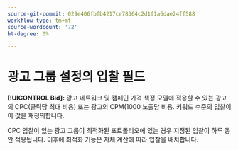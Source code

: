 ```yaml
---
source-git-commit: 029e406fbfb4217ce78364c2d1f1a6dae24ff588
workflow-type: tm+mt
source-wordcount: '72'
ht-degree: 0%

---
```

# 광고 그룹 설정의 입찰 필드

**[!UICONTROL Bid]:** 광고 네트워크 및 캠페인 가격 책정 모델에 적용할 수 있는 광고의 CPC(클릭당 최대 비용) 또는 광고의 CPM(1000 노출당 비용. 키워드 수준의 입찰이 이 값을 재정의합니다.

CPC 입찰이 있는 광고 그룹이 최적화된 포트폴리오에 있는 경우 지정된 입찰이 하루 동안 적용됩니다. 이후에 최적화 기능은 자체 계산에 따라 입찰을 배치합니다.
